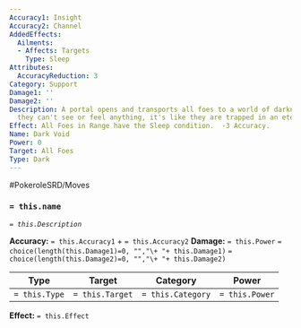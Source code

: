 ```yaml
---
Accuracy1: Insight
Accuracy2: Channel
AddedEffects:
  Ailments:
  - Affects: Targets
    Type: Sleep
Attributes:
  AccuracyReduction: 3
Category: Support
Damage1: ''
Damage2: ''
Description: A portal opens and transports all foes to a world of darkness, inside
  they can't see or feel anything, it's like they are trapped in an eternal slumber.
Effect: All Foes in Range have the Sleep condition.  -3 Accuracy.
Name: Dark Void
Power: 0
Target: All Foes
Type: Dark
---
```


#PokeroleSRD/Moves

### `= this.name`
*`= this.Description`*

**Accuracy:** `= this.Accuracy1` + `= this.Accuracy2`
**Damage:** `= this.Power` `= choice(length(this.Damage1)=0, "","\+ "+ this.Damage1)` `= choice(length(this.Damage2)=0, "","\+ "+ this.Damage2)`

| Type          | Target          | Category          | Power          |
| ------------- | --------------- | ----------------  | -------------- |
| `= this.Type` | `= this.Target` | `= this.Category` | `= this.Power` | 

**Effect:** `= this.Effect`